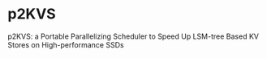# p2KVS
p2KVS: a Portable Parallelizing Scheduler to Speed Up LSM-tree Based KV Stores on High-performance SSDs

